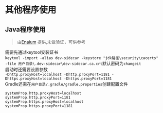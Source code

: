 # 其他程序使用

## Java程序使用
 > 由[Enaium](https://github.com/Enaium) 提供,未做验证，可供参考
> 
需要先通过keytool安装证书  
`keytool -import -alias dev-sidecar -keystore "jdk路径\security\cacerts" -file 用户目录\.dev-sidecar\dev-sidecar.ca.crt`默认密码为`changeit`  
启动时还需要设置参数  
`-Dhttp.proxyHost=localhost -Dhttp.proxyPort=1181 -Dhttps.proxyHost=localhost -Dhttps.proxyPort=1181`  
Gradle还需在`用户目录/.gradle/gradle.properties`创建配置文件
```properties
systemProp.http.proxyHost=localhost
systemProp.http.proxyPort=1181
systemProp.https.proxyHost=localhost
systemProp.https.proxyPort=1181
```